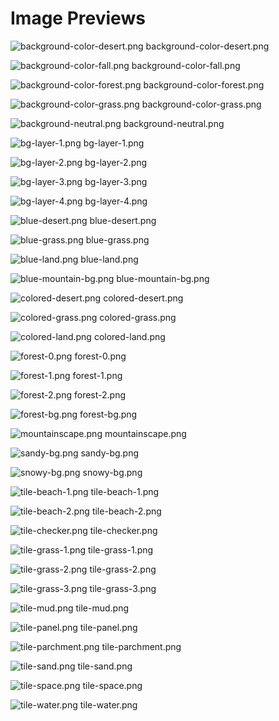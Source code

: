 # Image Previews

![background-color-desert.png](background-color-desert.png) background-color-desert.png

![background-color-fall.png](background-color-fall.png) background-color-fall.png

![background-color-forest.png](background-color-forest.png) background-color-forest.png

![background-color-grass.png](background-color-grass.png) background-color-grass.png

![background-neutral.png](background-neutral.png) background-neutral.png

![bg-layer-1.png](bg-layer-1.png) bg-layer-1.png

![bg-layer-2.png](bg-layer-2.png) bg-layer-2.png

![bg-layer-3.png](bg-layer-3.png) bg-layer-3.png

![bg-layer-4.png](bg-layer-4.png) bg-layer-4.png

![blue-desert.png](blue-desert.png) blue-desert.png

![blue-grass.png](blue-grass.png) blue-grass.png

![blue-land.png](blue-land.png) blue-land.png

![blue-mountain-bg.png](blue-mountain-bg.png) blue-mountain-bg.png

![colored-desert.png](colored-desert.png) colored-desert.png

![colored-grass.png](colored-grass.png) colored-grass.png

![colored-land.png](colored-land.png) colored-land.png

![forest-0.png](forest-0.png) forest-0.png

![forest-1.png](forest-1.png) forest-1.png

![forest-2.png](forest-2.png) forest-2.png

![forest-bg.png](forest-bg.png) forest-bg.png

![mountainscape.png](mountainscape.png) mountainscape.png

![sandy-bg.png](sandy-bg.png) sandy-bg.png

![snowy-bg.png](snowy-bg.png) snowy-bg.png

![tile-beach-1.png](tile-beach-1.png) tile-beach-1.png

![tile-beach-2.png](tile-beach-2.png) tile-beach-2.png

![tile-checker.png](tile-checker.png) tile-checker.png

![tile-grass-1.png](tile-grass-1.png) tile-grass-1.png

![tile-grass-2.png](tile-grass-2.png) tile-grass-2.png

![tile-grass-3.png](tile-grass-3.png) tile-grass-3.png

![tile-mud.png](tile-mud.png) tile-mud.png

![tile-panel.png](tile-panel.png) tile-panel.png

![tile-parchment.png](tile-parchment.png) tile-parchment.png

![tile-sand.png](tile-sand.png) tile-sand.png

![tile-space.png](tile-space.png) tile-space.png

![tile-water.png](tile-water.png) tile-water.png

